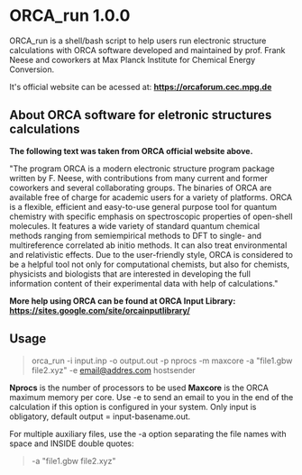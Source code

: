 # ORCA_run 1.0.0

ORCA_run is a shell/bash script to help users run electronic structure calculations with ORCA software developed and maintained by prof. Frank Neese and coworkers at Max Planck Institute for Chemical Energy Conversion.

It's official website can be acessed at: **https://orcaforum.cec.mpg.de**

## About ORCA software for eletronic structures calculations

**The following text was taken from ORCA official website above.**

"The program ORCA is a modern electronic structure program package written by F. Neese, with contributions from many current and former coworkers and several collaborating groups. The binaries of ORCA are available free of charge for academic users for a variety of platforms.
ORCA is a flexible, efficient and easy-to-use general purpose tool for quantum chemistry with specific emphasis on spectroscopic properties of open-shell molecules. It features a wide variety of standard quantum chemical methods ranging from semiempirical methods to DFT to single- and multireference correlated ab initio methods. It can also treat environmental and relativistic effects.
Due to the user-friendly style, ORCA is considered to be a helpful tool not only for computational chemists, but also for chemists, physicists and biologists that are interested in developing the full information content of their experimental data with help of calculations."

**More help using ORCA can be found at ORCA Input Library: https://sites.google.com/site/orcainputlibrary/**

## Usage

> orca_run -i input.inp -o output.out -p nprocs -m maxcore -a "file1.gbw file2.xyz" -e email@addres.com hostsender

**Nprocs** is the number of processors to be used
**Maxcore** is the ORCA maximum memory per core.
Use -e to send an email to you in the end of the calculation if this option is configured in your system.
Only input is obligatory, default output = input-basename.out.

For multiple auxiliary files, use the -a option separating the file names with space and INSIDE double quotes:
> -a "file1.gbw file2.xyz"

